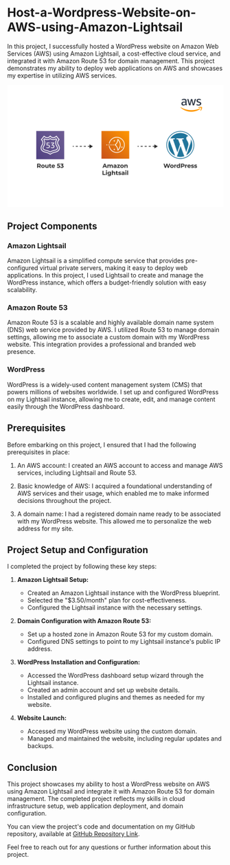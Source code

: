 # Host-a-Wordpress-Website-on-AWS-using-Amazon-Lightsail

In this project, I successfully hosted a WordPress website on Amazon Web Services (AWS) using Amazon Lightsail, a cost-effective cloud service, and integrated it with Amazon Route 53 for domain management. This project demonstrates my ability to deploy web applications on AWS and showcases my expertise in utilizing AWS services.

![Image](image.png)

## Project Components

### Amazon Lightsail

Amazon Lightsail is a simplified compute service that provides pre-configured virtual private servers, making it easy to deploy web applications. In this project, I used Lightsail to create and manage the WordPress instance, which offers a budget-friendly solution with easy scalability.

### Amazon Route 53

Amazon Route 53 is a scalable and highly available domain name system (DNS) web service provided by AWS. I utilized Route 53 to manage domain settings, allowing me to associate a custom domain with my WordPress website. This integration provides a professional and branded web presence.

### WordPress

WordPress is a widely-used content management system (CMS) that powers millions of websites worldwide. I set up and configured WordPress on my Lightsail instance, allowing me to create, edit, and manage content easily through the WordPress dashboard.

## Prerequisites

Before embarking on this project, I ensured that I had the following prerequisites in place:

1. An AWS account: I created an AWS account to access and manage AWS services, including Lightsail and Route 53.

2. Basic knowledge of AWS: I acquired a foundational understanding of AWS services and their usage, which enabled me to make informed decisions throughout the project.

3. A domain name: I had a registered domain name ready to be associated with my WordPress website. This allowed me to personalize the web address for my site.

## Project Setup and Configuration

I completed the project by following these key steps:

1. **Amazon Lightsail Setup:**
   - Created an Amazon Lightsail instance with the WordPress blueprint.
   - Selected the "$3.50/month" plan for cost-effectiveness.
   - Configured the Lightsail instance with the necessary settings.

2. **Domain Configuration with Amazon Route 53:**
   - Set up a hosted zone in Amazon Route 53 for my custom domain.
   - Configured DNS settings to point to my Lightsail instance's public IP address.

3. **WordPress Installation and Configuration:**
   - Accessed the WordPress dashboard setup wizard through the Lightsail instance.
   - Created an admin account and set up website details.
   - Installed and configured plugins and themes as needed for my website.

4. **Website Launch:**
   - Accessed my WordPress website using the custom domain.
   - Managed and maintained the website, including regular updates and backups.

## Conclusion

This project showcases my ability to host a WordPress website on AWS using Amazon Lightsail and integrate it with Amazon Route 53 for domain management. The completed project reflects my skills in cloud infrastructure setup, web application deployment, and domain configuration.

You can view the project's code and documentation on my GitHub repository, available at [GitHub Repository Link](Your-GitHub-Link).

Feel free to reach out for any questions or further information about this project.

